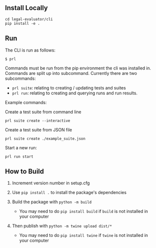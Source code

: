 
## Install Locally
```
cd legal-evaluator/cli
pip install -e .
```

## Run
The CLI is run as follows:
```
$ prl
```

Commands must be run from the pip environment the cli was installed in. Commands are split up into subcommand. Currently there are two subcommands: 
 - `prl suite`: relating to creating / updating tests and suites
 - `prl run`: relating to creating and querying runs and run results. 

 Example commands: 

Create a test suite from command line
```
prl suite create --interactive
```

Create a test suite from JSON file 
```
prl suite create ./example_suite.json
```

Start a new run:
```
prl run start
```

## How to Build

1. Increment version number in setup.cfg

2. Use `pip install .` to install the package's dependencies

3. Build the package with
`python -m build`
    - You may need to do `pip install build` if `build` is not installed in your computer

4. Then publish with
`python -m twine upload dist/*`
    - You may need to do
      `pip install twine` if `twine` is not installed in your computer

